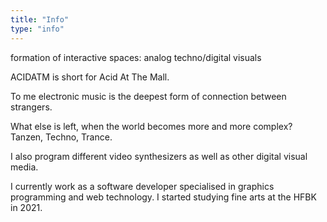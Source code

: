```yaml
---
title: "Info"
type: "info"
---
```

formation of interactive spaces: analog techno/digital visuals

ACIDATM is short for Acid At The Mall.

To me electronic music is the deepest form of connection between strangers.

What else is left, when the world becomes more and more complex? Tanzen, Techno, Trance.

I also program different video synthesizers as well as other digital visual media.

I currently work as a software developer specialised in graphics programming and web technology.
I started studying fine arts at the HFBK in 2021.
